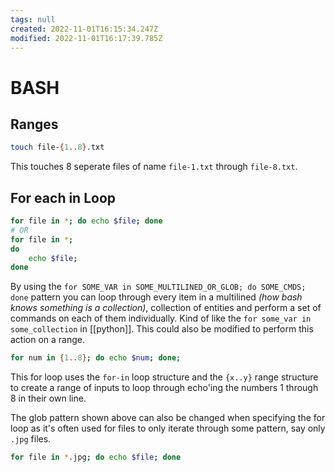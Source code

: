 ```yaml
---
tags: null
created: 2022-11-01T16:15:34.247Z
modified: 2022-11-01T16:17:39.785Z
---
```

# BASH

## Ranges

```bash
touch file-{1..8}.txt
```

This touches 8 seperate files of name `file-1.txt` through `file-8.txt`.

## For each in Loop

```bash
for file in *; do echo $file; done
# OR
for file in *;
do
    echo $file;
done
```

By using the `for SOME_VAR in SOME_MULTILINED_OR_GLOB; do SOME_CMDS; done` pattern you can loop through every item in a multilined *(how bash knows something is a collection)*, collection of entities and perform a set of commands on each of them individually. Kind of like the `for some_var in some_collection` in [[python]]. This could also be modified to perform this action on a range.

```bash
for num in {1..8}; do echo $num; done;
```

This for loop uses the `for-in` loop structure and the `{x..y}` range structure to create a range of inputs to loop through echo'ing the numbers 1 through 8 in their own line.

The glob pattern shown above can also be changed when specifying the for loop as it's often used for files to only iterate through some pattern, say only `.jpg` files.

```bash
for file in *.jpg; do echo $file; done
```
